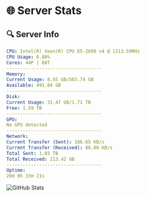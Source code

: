 # 🌐 Server Stats
## 🔍 Server Info
```yaml
CPU: Intel(R) Xeon(R) CPU E5-2699 v4 @ 1313.59MHz
CPU Usage: 6.80%
Cores: 44P | 88T
-----------------------------------
Memory:
Current Usage: 8.45 GB/503.74 GB
Available: 491.84 GB
-----------------------------------
Disk:
Current Usage: 31.47 GB/1.71 TB
Free: 1.59 TB
-----------------------------------
GPU:
No GPU detected
-----------------------------------
Network:
Current Transfer (Sent): 186.65 KB/s
Current Transfer (Received): 88.80 KB/s
Total Sent: 1.03 TB
Total Received: 213.42 GB
-----------------------------------
Uptime:
20d 0h 33m 21s
```
![GitHub Stats](https://img.shields.io/badge/Updated-2025-05-09_17:42:09-blue)